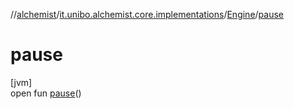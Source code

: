 //[alchemist](../../../index.md)/[it.unibo.alchemist.core.implementations](../index.md)/[Engine](index.md)/[pause](pause.md)

# pause

[jvm]\
open fun [pause](pause.md)()
